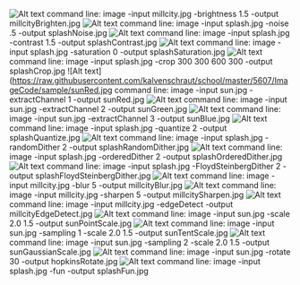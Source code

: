 ![Alt text](https://raw.githubusercontent.com/kalvenschraut/school/master/5607/ImageCode/sample/millcityBrighten.jpg)
command line: image -input millcity.jpg -brightness 1.5 -output millcityBrighten.jpg
![Alt text](https://raw.githubusercontent.com/kalvenschraut/school/master/5607/ImageCode/sample/splashNoise.jpg)
command line: image -input splash.jpg -noise .5 -output splashNoise.jpg
![Alt text](https://raw.githubusercontent.com/kalvenschraut/school/master/5607/ImageCode/sample/splashContrast.jpg)
command line: image -input splash.jpg -contrast 1.5 -output splashContrast.jpg
![Alt text](https://raw.githubusercontent.com/kalvenschraut/school/master/5607/ImageCode/sample/splashSaturation.jpg)
command line: image -input splash.jpg -saturation 0 -output splashSaturation.jpg
![Alt text](https://raw.githubusercontent.com/kalvenschraut/school/master/5607/ImageCode/sample/splashCrop.jpg)
command line: image -input splash.jpg -crop 300 300 600 300 -output splashCrop.jpg
![Alt text](https://raw.githubusercontent.com/kalvenschraut/school/master/5607/ImageCode/sample/sunRed.jpg
command line: image -input sun.jpg -extractChannel 1 -output sunRed.jpg
![Alt text](https://raw.githubusercontent.com/kalvenschraut/school/master/5607/ImageCode/sample/sunGreen.jpg)
command line: image -input sun.jpg -extractChannel 2 -output sunGreen.jpg
![Alt text](https://raw.githubusercontent.com/kalvenschraut/school/master/5607/ImageCode/sample/sunBlue.jpg)
command line: image -input sun.jpg -extractChannel 3 -output sunBlue.jpg
![Alt text](https://raw.githubusercontent.com/kalvenschraut/school/master/5607/ImageCode/sample/splashQuantize.jpg)
command line: image -input splash.jpg -quantize 2 -output splashQuantize.jpg
![Alt text](https://raw.githubusercontent.com/kalvenschraut/school/master/5607/ImageCode/sample/splashRandomDither.jpg)
command line: image -input splash.jpg -randomDither 2 -output splashRandomDither.jpg
![Alt text](https://raw.githubusercontent.com/kalvenschraut/school/master/5607/ImageCode/sample/splashOrderedDither.jpg)
command line: image -input splash.jpg -orderedDither 2 -output splashOrderedDither.jpg
![Alt text](https://raw.githubusercontent.com/kalvenschraut/school/master/5607/ImageCode/sample/splashFloydSteinbergDither.jpg)
command line: image -input splash.jpg -FloydSteinbergDither 2 -output splashFloydSteinbergDither.jpg
![Alt text](https://raw.githubusercontent.com/kalvenschraut/school/master/5607/ImageCode/sample/millcityBlur.jpg)
command line: image -input millcity.jpg -blur 5 -output millcityBlur.jpg
![Alt text](https://raw.githubusercontent.com/kalvenschraut/school/master/5607/ImageCode/sample/millcitySharpen.jpg)
command line: image -input millcity.jpg -sharpen 5 -output millcitySharpen.jpg
![Alt text](https://raw.githubusercontent.com/kalvenschraut/school/master/5607/ImageCode/sample/millcityEdgeDetect.jpg)
command line: image -input millcity.jpg -edgeDetect -output millcityEdgeDetect.jpg
![Alt text](https://raw.githubusercontent.com/kalvenschraut/school/master/5607/ImageCode/sample/sunPointScale.jpg)
command line: image -input sun.jpg -scale 2.0 1.5 -output sunPointScale.jpg
![Alt text](https://raw.githubusercontent.com/kalvenschraut/school/master/5607/ImageCode/sample/sunTentScale.jpg)
command line: image -input sun.jpg -sampling 1 -scale 2.0 1.5 -output sunTentScale.jpg
![Alt text](https://raw.githubusercontent.com/kalvenschraut/school/master/5607/ImageCode/sample/sunGaussianScale.jpg)
command line: image -input sun.jpg -sampling 2 -scale 2.0 1.5 -output sunGaussianScale.jpg
![Alt text](https://raw.githubusercontent.com/kalvenschraut/school/master/5607/ImageCode/sample/hopkinsRotate.jpg)
command line: image -input sun.jpg -rotate 30 -output hopkinsRotate.jpg
![Alt text](https://raw.githubusercontent.com/kalvenschraut/school/master/5607/ImageCode/sample/splashFun.jpg)
command line: image -input splash.jpg -fun -output splashFun.jpg

